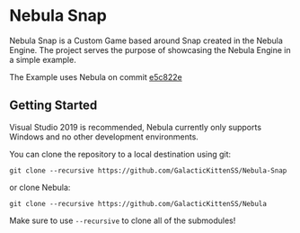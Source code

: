 # Nebula Snap

Nebula Snap is a Custom Game based around Snap created in the Nebula Engine. The project serves the purpose of showcasing the Nebula Engine in a simple example.

The Example uses Nebula on commit [e5c822e](https://github.com/GalacticKittenSS/Nebula/tree/e5c822ee8d7fca5759fb963fccdd46aa577ccf68)

## Getting Started
Visual Studio 2019 is recommended, Nebula currently only supports Windows and no other development environments.

You can clone the repository to a local destination using git:

`git clone --recursive https://github.com/GalacticKittenSS/Nebula-Snap`

or clone Nebula:

`git clone --recursive https://github.com/GalacticKittenSS/Nebula`

Make sure to use `--recursive` to clone all of the submodules!